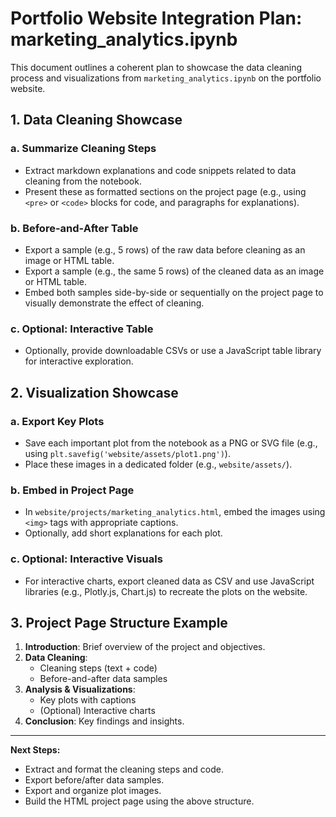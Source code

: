 # Portfolio Website Integration Plan: marketing_analytics.ipynb

This document outlines a coherent plan to showcase the data cleaning process and visualizations from `marketing_analytics.ipynb` on the portfolio website.

## 1. Data Cleaning Showcase

### a. Summarize Cleaning Steps
- Extract markdown explanations and code snippets related to data cleaning from the notebook.
- Present these as formatted sections on the project page (e.g., using `<pre>` or `<code>` blocks for code, and paragraphs for explanations).

### b. Before-and-After Table
- Export a sample (e.g., 5 rows) of the raw data before cleaning as an image or HTML table.
- Export a sample (e.g., the same 5 rows) of the cleaned data as an image or HTML table.
- Embed both samples side-by-side or sequentially on the project page to visually demonstrate the effect of cleaning.

### c. Optional: Interactive Table
- Optionally, provide downloadable CSVs or use a JavaScript table library for interactive exploration.

## 2. Visualization Showcase

### a. Export Key Plots
- Save each important plot from the notebook as a PNG or SVG file (e.g., using `plt.savefig('website/assets/plot1.png')`).
- Place these images in a dedicated folder (e.g., `website/assets/`).

### b. Embed in Project Page
- In `website/projects/marketing_analytics.html`, embed the images using `<img>` tags with appropriate captions.
- Optionally, add short explanations for each plot.

### c. Optional: Interactive Visuals
- For interactive charts, export cleaned data as CSV and use JavaScript libraries (e.g., Plotly.js, Chart.js) to recreate the plots on the website.

## 3. Project Page Structure Example

1. **Introduction**: Brief overview of the project and objectives.
2. **Data Cleaning**:
    - Cleaning steps (text + code)
    - Before-and-after data samples
3. **Analysis & Visualizations**:
    - Key plots with captions
    - (Optional) Interactive charts
4. **Conclusion**: Key findings and insights.

---

**Next Steps:**
- Extract and format the cleaning steps and code.
- Export before/after data samples.
- Export and organize plot images.
- Build the HTML project page using the above structure.
